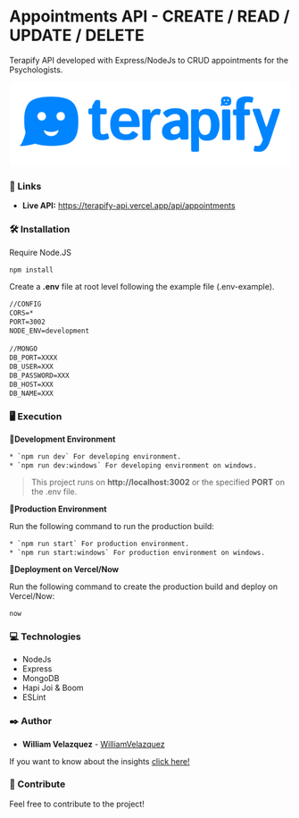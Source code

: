 # Appointments API - CREATE / READ / UPDATE / DELETE

Terapify API developed with Express/NodeJs to CRUD appointments for the Psychologists.

![Terapify](./.readme-static/terapify.svg)

### 🚀 Links

 * **Live API:** https://terapify-api.vercel.app/api/appointments


### 🛠️ Installation

Require Node.JS
```
npm install
```

Create a **.env** file at root level following the example file (.env-example).
```
//CONFIG
CORS=*
PORT=3002
NODE_ENV=development

//MONGO
DB_PORT=XXXX
DB_USER=XXX
DB_PASSWORD=XXX
DB_HOST=XXX
DB_NAME=XXX
```

### 🖥 Execution

📌**Development Environment**
```
* `npm run dev` For developing environment.
* `npm run dev:windows` For developing environment on windows.
```

>This project runs on **http://localhost:3002** or the specified **PORT** on the .env file.

📌**Production Environment**

Run the following command to run the production build:
```
* `npm run start` For production environment.
* `npm run start:windows` For production environment on windows.
```

📌**Deployment on Vercel/Now**

Run the following command to create the production build and deploy on Vercel/Now:
```
now
```

### 💻 Technologies

  * NodeJs
  * Express
  * MongoDB
  * Hapi Joi & Boom
  * ESLint


### ✒️ Author

* **William Velazquez** - [WilliamVelazquez](https://github.com/WilliamVelazquez)

If you want to know about the insights [click here!](https://github.com/WilliamVelazquez/terapify-api/pulse/monthly)

### 🎁 Contribute

Feel free to contribute to the project!
